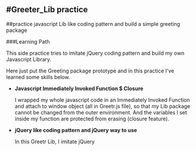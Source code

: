 #Greeter_Lib practice
------
##practice javascript Lib like coding pattern and build a simple greeting package

###Learning Path

This side practice tries to imitate jQuery coding pattern and build my own Javascript Library.

Here just put the Greeting package prototype and in this practice I've learned some skills below.

* **Javascript Immediately Invoked Function $ Closure**

   I wrapped my whole javascript code in an Immediately Invoked Function and attach to window object (all in Greetr.js file), so that my Lib package cannot be changed from the outer environment. And the variables I set inside my function are protected from erasing (closure feature).

* **jQuery like coding pattern and jQuery way to use**

   In this Greetr Lib, I imitate jQuery
